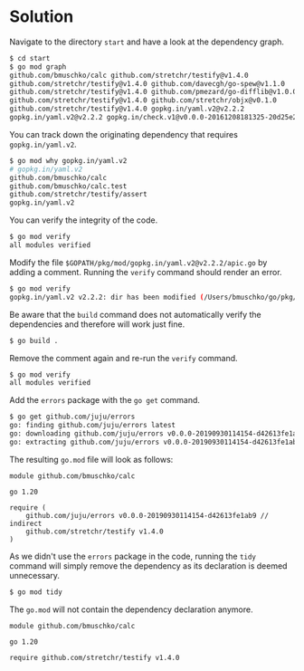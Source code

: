 # Solution

Navigate to the directory `start` and have a look at the dependency graph.

```bash
$ cd start
$ go mod graph
github.com/bmuschko/calc github.com/stretchr/testify@v1.4.0
github.com/stretchr/testify@v1.4.0 github.com/davecgh/go-spew@v1.1.0
github.com/stretchr/testify@v1.4.0 github.com/pmezard/go-difflib@v1.0.0
github.com/stretchr/testify@v1.4.0 github.com/stretchr/objx@v0.1.0
github.com/stretchr/testify@v1.4.0 gopkg.in/yaml.v2@v2.2.2
gopkg.in/yaml.v2@v2.2.2 gopkg.in/check.v1@v0.0.0-20161208181325-20d25e280405
```

You can track down the originating dependency that requires `gopkg.in/yaml.v2`.

```bash
$ go mod why gopkg.in/yaml.v2
# gopkg.in/yaml.v2
github.com/bmuschko/calc
github.com/bmuschko/calc.test
github.com/stretchr/testify/assert
gopkg.in/yaml.v2
```

You can verify the integrity of the code.

```bash
$ go mod verify
all modules verified
```

Modify the file `$GOPATH/pkg/mod/gopkg.in/yaml.v2@v2.2.2/apic.go` by adding a comment. Running the `verify` command should render an error.

```bash
$ go mod verify
gopkg.in/yaml.v2 v2.2.2: dir has been modified (/Users/bmuschko/go/pkg/mod/gopkg.in/yaml.v2@v2.2.2)
```

Be aware that the `build` command does not automatically verify the dependencies and therefore will work just fine.

```bash
$ go build .
```

Remove the comment again and re-run the `verify` command.

```bash
$ go mod verify
all modules verified
```

Add the `errors` package with the `go get` command.

```bash
$ go get github.com/juju/errors
go: finding github.com/juju/errors latest
go: downloading github.com/juju/errors v0.0.0-20190930114154-d42613fe1ab9
go: extracting github.com/juju/errors v0.0.0-20190930114154-d42613fe1ab9
```

The resulting `go.mod` file will look as follows:

```
module github.com/bmuschko/calc

go 1.20

require (
	github.com/juju/errors v0.0.0-20190930114154-d42613fe1ab9 // indirect
	github.com/stretchr/testify v1.4.0
)
```

As we didn't use the `errors` package in the code, running the `tidy` command will simply remove the dependency as its declaration is deemed unnecessary.

```bash
$ go mod tidy
```

The `go.mod` will not contain the dependency declaration anymore.

```
module github.com/bmuschko/calc

go 1.20

require github.com/stretchr/testify v1.4.0
```